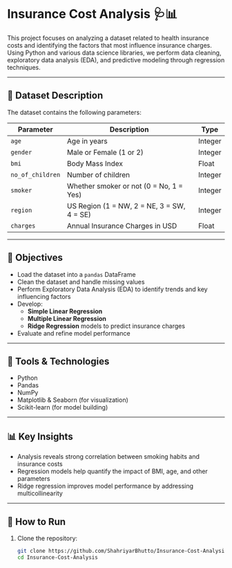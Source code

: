 # Insurance Cost Analysis 🩺📊

This project focuses on analyzing a dataset related to health insurance costs and identifying the factors that most influence insurance charges. Using Python and various data science libraries, we perform data cleaning, exploratory data analysis (EDA), and predictive modeling through regression techniques.

---

## 📁 Dataset Description

The dataset contains the following parameters:

| Parameter         | Description                              | Type      |
|------------------|------------------------------------------|-----------|
| `age`            | Age in years                             | Integer   |
| `gender`         | Male or Female (1 or 2)                  | Integer   |
| `bmi`            | Body Mass Index                          | Float     |
| `no_of_children` | Number of children                       | Integer   |
| `smoker`         | Whether smoker or not (0 = No, 1 = Yes)  | Integer   |
| `region`         | US Region (1 = NW, 2 = NE, 3 = SW, 4 = SE)| Integer   |
| `charges`        | Annual Insurance Charges in USD          | Float     |

---

## 🎯 Objectives

- Load the dataset into a `pandas` DataFrame
- Clean the dataset and handle missing values
- Perform Exploratory Data Analysis (EDA) to identify trends and key influencing factors
- Develop:
  - **Simple Linear Regression**
  - **Multiple Linear Regression**
  - **Ridge Regression** models to predict insurance charges
- Evaluate and refine model performance

---

## 🔧 Tools & Technologies

- Python
- Pandas
- NumPy
- Matplotlib & Seaborn (for visualization)
- Scikit-learn (for model building)

---

## 📊 Key Insights

- Analysis reveals strong correlation between smoking habits and insurance costs
- Regression models help quantify the impact of BMI, age, and other parameters
- Ridge regression improves model performance by addressing multicollinearity

---

## 🚀 How to Run

1. Clone the repository:
   ```bash
   git clone https://github.com/ShahriyarBhutto/Insurance-Cost-Analysis.git
   cd Insurance-Cost-Analysis

